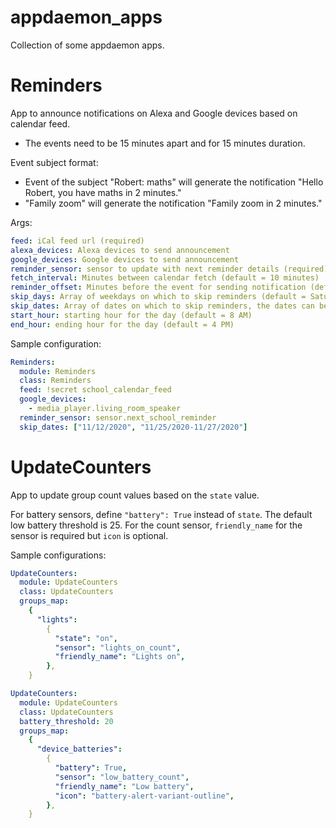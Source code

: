 # appdaemon_apps

Collection of some appdaemon apps.

# Reminders

App to announce notifications on Alexa and Google devices based on calendar feed.

- The events need to be 15 minutes apart and for 15 minutes duration.

Event subject format:

- Event of the subject "Robert: maths" will generate the notification "Hello Robert, you have maths in 2 minutes."
- "Family zoom" will generate the notification "Family zoom in 2 minutes."

Args:

```yaml
feed: iCal feed url (required)
alexa_devices: Alexa devices to send announcement
google_devices: Google devices to send announcement
reminder_sensor: sensor to update with next reminder details (required)
fetch_interval: Minutes between calendar fetch (default = 10 minutes)
reminder_offset: Minutes before the event for sending notification (default = 2 minutes)
skip_days: Array of weekdays on which to skip reminders (default = Saturday, Sunday)
skip_dates: Array of dates on which to skip reminders, the dates can be a range
start_hour: starting hour for the day (default = 8 AM)
end_hour: ending hour for the day (default = 4 PM)
```

Sample configuration:

```yaml
Reminders:
  module: Reminders
  class: Reminders
  feed: !secret school_calendar_feed
  google_devices:
    - media_player.living_room_speaker
  reminder_sensor: sensor.next_school_reminder
  skip_dates: ["11/12/2020", "11/25/2020-11/27/2020"]
```

# UpdateCounters

App to update group count values based on the `state` value.

For battery sensors, define `"battery": True` instead of `state`. The default low battery threshold is 25. For the count sensor, `friendly_name` for the sensor is required but `icon` is optional.

Sample configurations:

```yaml
UpdateCounters:
  module: UpdateCounters
  class: UpdateCounters
  groups_map:
    {
      "lights":
        {
          "state": "on",
          "sensor": "lights_on_count",
          "friendly_name": "Lights on",
        },
    }
```

```yaml
UpdateCounters:
  module: UpdateCounters
  class: UpdateCounters
  battery_threshold: 20
  groups_map:
    {
      "device_batteries":
        {
          "battery": True,
          "sensor": "low_battery_count",
          "friendly_name": "Low battery",
          "icon": "battery-alert-variant-outline",
        },
    }
```
